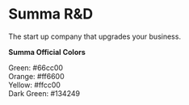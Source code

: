 # Summa R&D

The start up company that upgrades your business.

**Summa Official Colors**

Green: #66cc00 <br>
Orange: #ff6600 <br>
Yellow: #ffcc00 <br>
Dark Green: #134249 <br>

